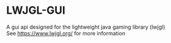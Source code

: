 # LWJGL-GUI
A gui api designed for the lightweight java gaming library (lwjgl)<br>
See https://www.lwjgl.org/ for more information
